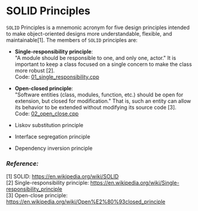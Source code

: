 # SOLID Principles

`SOLID` Principles is a mnemonic acronym for five design principles intended to make object-oriented designs more understandable, flexible, and maintainable[1]. The members of `SOLID` principles are:

- **Single-responsibility principle**: <br>
    "A module should be responsible to one, and only one, actor." It is important to keep a class focused on a single concern to make the class more robust [2]. <br>
    Code: [01_single_responsibility.cpp](https://github.com/terrence-ou/Design-Patterns-CPP/blob/main/SOLID/01_single_responsibility.cpp)
    <br>
- **Open-closed principle**: <br>
    "Software entities (class, modules, function, etc.) should be open for extension, but closed for modification." That is, such an entity can allow its behavior to be extended without modifying its source code [3].<br>
    Code: [02_open_close.cpp](https://github.com/terrence-ou/Design-Patterns-CPP/blob/main/SOLID/02_open_close.cpp)

- Liskov substitution principle
- Interface segregation principle
- Dependency inversion principle

### *Reference:*
[1] SOLID: https://en.wikipedia.org/wiki/SOLID <br>
[2] Single-responsibility principle: https://en.wikipedia.org/wiki/Single-responsibility_principle <br>
[3] Open-close principle: https://en.wikipedia.org/wiki/Open%E2%80%93closed_principle
